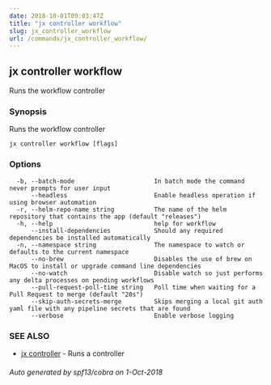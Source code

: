 ```yaml
---
date: 2018-10-01T09:03:47Z
title: "jx controller workflow"
slug: jx_controller_workflow
url: /commands/jx_controller_workflow/
---
```

## jx controller workflow

Runs the workflow controller

### Synopsis

Runs the workflow controller

```
jx controller workflow [flags]
```

### Options

```
  -b, --batch-mode                      In batch mode the command never prompts for user input
      --headless                        Enable headless operation if using browser automation
  -r, --helm-repo-name string           The name of the helm repository that contains the app (default "releases")
  -h, --help                            help for workflow
      --install-dependencies            Should any required dependencies be installed automatically
  -n, --namespace string                The namespace to watch or defaults to the current namespace
      --no-brew                         Disables the use of brew on MacOS to install or upgrade command line dependencies
      --no-watch                        Disable watch so just performs any delta processes on pending workflows
      --pull-request-poll-time string   Poll time when waiting for a Pull Request to merge (default "20s")
      --skip-auth-secrets-merge         Skips merging a local git auth yaml file with any pipeline secrets that are found
      --verbose                         Enable verbose logging
```

### SEE ALSO

* [jx controller](/commands/jx_controller/)	 - Runs a controller

###### Auto generated by spf13/cobra on 1-Oct-2018
